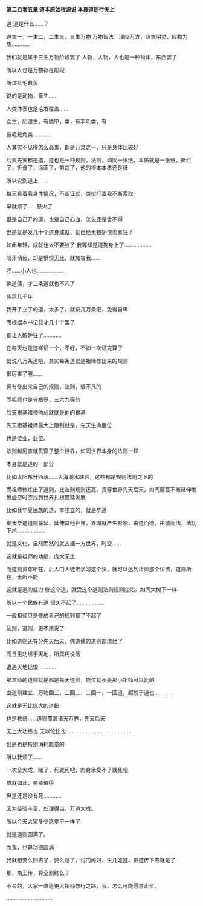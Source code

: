 #### 第二百零五章 道本原始根源说 本真道则行无上


道
道是什么……？

道生一，一生二，二生三，三生万物
万物皆法，理应万方，应生明灵，应物为质…………



我们就是属于三生万物阶段罢了
人物，人物，人也是一种物体，东西罢了

所以人也是万物存在阶段

所谓批毛戴角

说的是动物，畜生……

人类体表也是毛发覆盖……

众生，胎湿生，有鳞甲，类，有羽毛类，有

披毛戴角类…………

人其实不见得怎么高贵，都是万灵之一，只是身体比较好


后天先天都是道，道也是一种规则，法则，如同一张纸，本质就是一张纸，撕烂了，折叠了，涂画了，剪裁了，他的根本本质还是纸

所以说到道上……

每天看着我身体情况，不断证就，类似盯着我不断索取

早就烦了……怒火了

但是自己开的道，也是自己心血，怎么还是舍不得

但是就是发几十个道身成就，就已经无数妒恨羡慕狂了

如此年轻，成就也太不要脸了
我等却是混狗身上了………………

咬牙切齿，却是愤恨无比，就加害我……

哼……小人也………………



佛道儒，才三条道就也不凡了

传承几千年

我开了立了的道，太多了，就说几万条吧，免得自卑

而根据本书记载才几十个罢了

都让人嫉妒狂了…………

在每天也是这样证一个，不好，不如一次证完算了

就说八万条道吧，其实每条道就是祖师修出来的规则

很厉害了喔……

拥有修出来自己的规则，法则，很不凡的

而祖师也是分根基，三六九等的

后天根基祖师他成就就是他的根基

先天根基祖师最大上限制就是，先天生命层位

也是位业，业位。

法则越厉害就贯穿了整个世界，如同世界本身的法则一样

本身就是道的一部分

比如太阳东升西落……大海潮水跌宕，这些都是规则法则之下的


而祖师修炼出了道则，比法则规则还高，贯穿世界先天后天，如同藤蔓不断延伸发展虚空时空找到世界扎根蔓延发展

比如我华夏民族的道，本座立的，就是华道

那我华道道则蔓延，延伸其他世界，界域就产生影响，由道而德，由德而法，法功下术………………

就是文化，自然而然的就占据一方世界，时空……

这就是祖师的功绩，庞大无比

而道则贯穿所在，后人门人徒弟学习这个法，就可以达到祖师那个位置，道则所在，无所不能

这就是道的威力
修这个道，就受这个道则法则规则庇佑，如同大树下一样

所以一个民族有道
很久不起了………………


一般祖师只是修成自己的规则都了不起了

法则，道则，更不用说了

比如道则还有分先天后天，佛道儒的道则都溃烂了

而且无功绩于天地，所腐朽没落

遭遇天地记恨…………

那本师的道则就是都是先天道则，能位就不是那小祖师可以比的


由道则建立，万物回三，三回二，二回一，一回道，超脱于道也…………


这就是无比庞大的道统

也是教统……道则覆盖诸天万界，先天后天

无上大功绩也
无以伦比也
…………………………………………


但是也是特别消耗能量的

所以我烦了……

一次全大成，赌了，死就死吧，肉身承受不了就死吧

成就如此，劳资值得

但是还是没有死…………


因为经验丰富，处理得当，万道大成。

所以今天大家多少感觉不一样了

就是道则圆满了。


而我，也算功德圆满

我就想要么回去了，要么隐了，讨门媳妇，生几娃娃，把道传下去就是了

那，南王传，算全剧终么？

不会的，大家一直追更大祖师修行之路，我，怎么可能愿意止步。

…………………………

